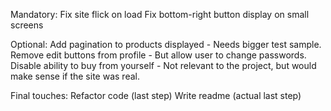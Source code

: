 Mandatory:
Fix site flick on load
Fix bottom-right button display on small screens

Optional:
Add pagination to products displayed - Needs bigger test sample.
Remove edit buttons from profile - But allow user to change passwords.
Disable ability to buy from yourself - Not relevant to the project, but would make sense if the site was real.

Final touches:
Refactor code (last step)
Write readme (actual last step)